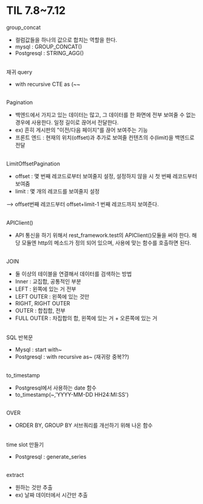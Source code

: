 # TIL 7.8~7.12

group_concat

- 컬럼값들을 하나의 값으로 합치는 역할을 한다.
- mysql : GROUP_CONCAT()
- Postgresql : STRING_AGG()
<br><br>


재귀 query

- with recursive CTE as (~~
<br><br>


Pagination

- 백엔드에서 가지고 있는 데이터는 많고, 그 데이터를 한 화면에 전부 보여줄 수 없는 경우에 사용한다. 일정 길이로 끊어서 전달한다.
- ex) 흔히 게시판의 "이전/다음 페이지"를 끊어 보여주는 기능
- 프론트 엔드 : 현재의 위치(offset)과 추가로 보여줄 컨텐츠의 수(limit)을 백엔드로 전달
<br><br>


LimitOffsetPagination

- offset : 몇 번째 레코드로부터 보여줄지 설정, 설정하지 않을 시 첫 번째 레코드부터 보여줌
- limit : 몇 개의 레코드를 보여줄지 설정

 —> offset번째 레코드부터 offset+limit-1 번째 레코드까지 보여준다.
<br><br>


APIClient()

- API 통신을 하기 위해서 rest_framework.test의 APIClient()모듈을 써야 한다. 해당 모듈엔 http의 메소드가 정의 되어 있으며, 사용에 맞는 함수를 호출하면 된다.
<br><br>


JOIN

- 둘 이상의 테이블을 연결해서 데이터를 검색하는 방법
- Inner : 교집합, 공통적인 부분
- LEFT : 왼쪽에 있는 거 전부
- LEFT OUTER : 왼쪽에 있는 것만
- RIGHT, RIGHT OUTER
- OUTER : 합칩합, 전부
- FULL OUTER : 차집합의 합, 왼쪽에 있는 거 + 오른쪽에 있는 거
<br><br>


SQL 반복문

- Mysql : start with~
- Postgresql : with recursive as~ (재귀랑 중복??)
<br><br>


to_timestamp

- Postgresql에서 사용하는 date 함수
- to_timestamp(~,'YYYY-MM-DD HH24:MI:SS')
<br><br>


OVER 

- ORDER BY, GROUP BY 서브쿼리를 개선하기 위해 나온 함수
<br><br>


time slot 만들기

- Postgresql : generate_series
<br><br>


extract

- 원하는 것만 추출
- ex) 날짜 데이터에서 시간만 추출
